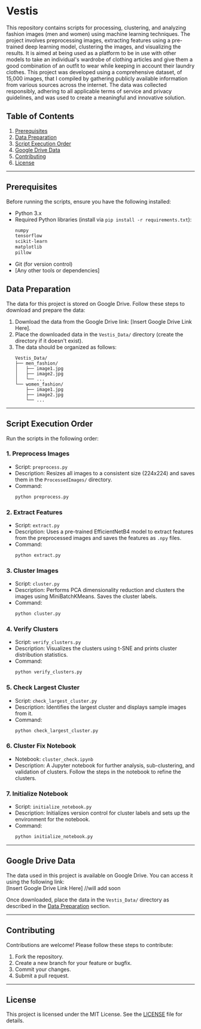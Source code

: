 # Vestis

This repository contains scripts for processing, clustering, and analyzing fashion images (men and women) using machine learning techniques. The project involves preprocessing images, extracting features using a pre-trained deep learning model, clustering the images, and visualizing the results. It is aimed at being used as a platform to be in use with other models to take an individual's wardrobe of clothing articles and give them a good combination of an outfit to wear while keeping in account their laundry clothes. This project was developed using a comprehensive dataset, of 15,000 images, that I compiled by gathering publicly available information from various sources across the internet. The data was collected responsibly, adhering to all applicable terms of service and privacy guidelines, and was used to create a meaningful and innovative solution.

## Table of Contents
1. [Prerequisites](#prerequisites)
2. [Data Preparation](#data-preparation)
3. [Script Execution Order](#script-execution-order)
4. [Google Drive Data](#google-drive-data)
5. [Contributing](#contributing)
6. [License](#license)

---

## Prerequisites

Before running the scripts, ensure you have the following installed:

- Python 3.x
- Required Python libraries (install via `pip install -r requirements.txt`):
  ```bash
  numpy
  tensorflow
  scikit-learn
  matplotlib
  pillow
  ```
- Git (for version control)
- [Any other tools or dependencies]


## Data Preparation

The data for this project is stored on Google Drive. Follow these steps to download and prepare the data:

1. Download the data from the Google Drive link: [Insert Google Drive Link Here].
2. Place the downloaded data in the `Vestis_Data/` directory (create the directory if it doesn't exist).
3. The data should be organized as follows:
   ```
   Vestis_Data/
   ├── men_fashion/
   │   ├── image1.jpg
   │   ├── image2.jpg
   │   └── ...
   └── women_fashion/
       ├── image1.jpg
       ├── image2.jpg
       └── ...
   ```

---

## Script Execution Order

Run the scripts in the following order:

### 1. **Preprocess Images**
   - Script: `preprocess.py`
   - Description: Resizes all images to a consistent size (224x224) and saves them in the `ProcessedImages/` directory.
   - Command:
     ```bash
     python preprocess.py
     ```

### 2. **Extract Features**
   - Script: `extract.py`
   - Description: Uses a pre-trained EfficientNetB4 model to extract features from the preprocessed images and saves the features as `.npy` files.
   - Command:
     ```bash
     python extract.py
     ```

### 3. **Cluster Images**
   - Script: `cluster.py`
   - Description: Performs PCA dimensionality reduction and clusters the images using MiniBatchKMeans. Saves the cluster labels.
   - Command:
     ```bash
     python cluster.py
     ```

### 4. **Verify Clusters**
   - Script: `verify_clusters.py`
   - Description: Visualizes the clusters using t-SNE and prints cluster distribution statistics.
   - Command:
     ```bash
     python verify_clusters.py
     ```

### 5. **Check Largest Cluster**
   - Script: `check_largest_cluster.py`
   - Description: Identifies the largest cluster and displays sample images from it.
   - Command:
     ```bash
     python check_largest_cluster.py
     ```

### 6. **Cluster Fix Notebook**
   - Notebook: `cluster_check.ipynb`
   - Description: A Jupyter notebook for further analysis, sub-clustering, and validation of clusters. Follow the steps in the notebook to refine the clusters.

### 7. **Initialize Notebook**
   - Script: `initialize_notebook.py`
   - Description: Initializes version control for cluster labels and sets up the environment for the notebook.
   - Command:
     ```bash
     python initialize_notebook.py
     ```

---

## Google Drive Data

The data used in this project is available on Google Drive. You can access it using the following link:  
[Insert Google Drive Link Here] //will add soon

Once downloaded, place the data in the `Vestis_Data/` directory as described in the [Data Preparation](#data-preparation) section.

---

## Contributing

Contributions are welcome! Please follow these steps to contribute:

1. Fork the repository.
2. Create a new branch for your feature or bugfix.
3. Commit your changes.
4. Submit a pull request.

---

## License

This project is licensed under the MIT License. See the [LICENSE](LICENSE) file for details.

